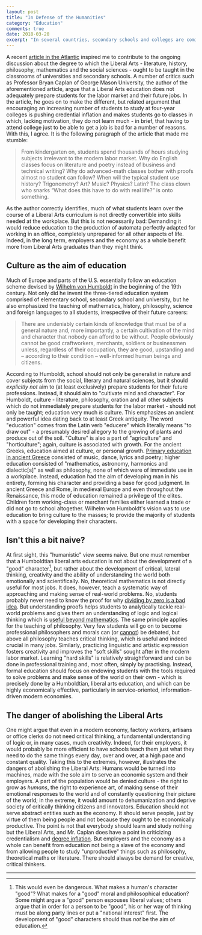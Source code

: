 ```yaml
---
layout: post
title: "In Defense of the Humanities"
category: "Education"
comments: true
date: 2018-03-20
excerpt: "In several countries, secondary schools and colleges are coming under fire for not adequately preparing students for the realities of the labor market. However, reducing the emphasis on liberal arts (and even theoretical mathematics and science) and aligning curricula with the perceived demands of the labor market would be short-sighted and detrimental to both students and employers."
---
```


A recent [article in the Atlantic](https://www.theatlantic.com/magazine/archive/2018/01/whats-college-good-for/546590/) inspired me to contribute to the ongoing discussion about the degree to which the Liberal Arts - literature, history, philosophy, mathematics and the social sciences - ought to be taught in the classrooms of universities and secondary schools. A number of critics such as Professor Bryan Caplan of George Mason University, the author of the aforementioned article, argue that a Liberal Arts education does not adequately prepare students for the labor market and their future jobs. In the article, he goes on to make the different, but related argument that encouraging an increasing number of students to study at four-year colleges is pushing credential inflation and makes students go to classes in which, lacking motivation, they do not learn much - in brief, that having to attend college just to be able to get a job is bad for a number of reasons. With this, I agree. It is the following paragraph of the article that made me stumble:

> From kindergarten on, students spend thousands of hours studying subjects irrelevant to the modern labor market. Why do English classes focus on literature and poetry instead of business and technical writing? Why do advanced-math classes bother with proofs almost no student can follow? When will the typical student use history? Trigonometry? Art? Music? Physics? Latin? The class clown who snarks “What does this have to do with real life?” is onto something.

As the author correctly identifies, much of what students learn over the course of a Liberal Arts curriculum is not directly convertible into skills needed at the workplace. But this is not necessarily bad: Demanding it would reduce education to the production of automata perfectly adapted for working in an office, completely unprepared for all other aspects of life. Indeed, in the long term, employers and the economy as a whole benefit more from Liberal Arts graduates than they might think.

## Culture as the aim of education

Much of Europe and parts of the U.S. essentially follow an education scheme devised by [Wilhelm von Humboldt](https://en.wikipedia.org/wiki/Wilhelm_von_Humboldt) in the beginning of the 19th century. Not only did he invent the three-tiered education system comprised of elementary school, secondary school and university, but he also emphasized the teaching of mathematics, history, philosophy, science and foreign languages to all students, irrespective of their future careers:

> There are undeniably certain kinds of knowledge that must be of a general nature and, more importantly, a certain cultivation of the mind and character that nobody can afford to be without. People obviously cannot be good craftworkers, merchants, soldiers or businessmen unless, regardless of their occupation, they are good, upstanding and – according to their condition – well-informed human beings and citizens.

According to Humboldt, school should not only be generalist in nature and cover subjects from the social, literary and natural sciences, but it should *explicitly not* aim to (at least exclusively) prepare students for their future professions. Instead, it should aim to "cultivate mind and character". For Humboldt, culture - literature, philosophy, oration and all other subjects which do not immediately prepare students for the labor market - should not only be taught; education very much *is* culture. This emphasizes an ancient and powerful idea dating back to at least Greek antiquity. The word "education" comes from the Latin verb "educere" which literally means "to draw out" - a presumably desired allegory to the growing of plants and produce out of the soil. "Culture" is also a part of "agriculture" and "horticulture"; again, culture is associated with growth. For the ancient Greeks, education aimed at culture, or personal growth. [Primary education in ancient Greece](https://en.wikipedia.org/wiki/Education_in_ancient_Greece#New_Education) consisted of music, dance, lyrics and poetry; higher education consisted of "mathematics, astronomy, harmonics and dialectic[s]" as well as philosophy, none of which were of immediate use in a workplace. Instead, education had the aim of developing man in his entirety, forming his character and providing a base for good judgment. In ancient Greece and Rome, in medieval Europe and even throughout the Renaissance, this mode of education remained a privilege of the elites. Children form working-class or merchant families either learned a trade or did not go to school altogether. Wilhelm von Humboldt's vision was to use education to bring culture to the masses; to provide the majority of students with a space for developing their characters.

## Isn't this a bit naive? 

At first sight, this "humanistic" view seems naive. But one must remember that a Humboldtian liberal arts education is not about the development of a "good" character[^1], but rather about the development of critical, lateral thinking, creativity and the ability of understanding the world both emotionally and scientifically. No, theoretical mathematics is not directly useful for most jobs. It does, however, teach a systematic way of approaching and making sense of real-world problems. No, students probably never need to know the proof for why [dividing by zero is a bad idea](https://www.youtube.com/watch?v=BRRolKTlF6Q). But understanding proofs helps students to analytically tackle real-world problems and gives them an understanding of logic and logical thinking which is [useful beyond mathematics](https://en.wikipedia.org/wiki/Conjunction_fallacy). The same principle applies for the teaching of philosophy. Very few students will go on to become professional philosophers and morals can (or [cannot](http://www.hup.harvard.edu/catalog.php?isbn=9780674072251)) be debated, but above all philosophy teaches critical thinking, which is useful and indeed crucial in many jobs. Similarly, practicing linguistic and artistic expression fosters creativity and improves the "soft skills" sought after in the modern labor market. Learning "hard skills" is relatively straightforward and can be done in professional training and, most often, simply by practising. Instead, formal education should focus on endowing students with the tools required to solve problems and make sense of the world on their own - which is precisely done by a Humboldtian, liberal arts education, and which can be highly economically effective, particularly in service-oriented, information-driven modern economies.

## The danger of abolishing the Liberal Arts

One might argue that even in a modern economy, factory workers, artisans or office clerks do not need critical thinking, a fundamental understanding of logic or, in many cases, much creativity. Indeed, for their employers, it would probably be more efficient to have schools teach them just what they need to do the same things every day, over and over, at a high pace and constant quality. Taking this to the extremes, however, illustrates the dangers of abolishing the Liberal Arts: Humans would be turned into machines, made with the sole aim to serve an economic system and their employers. A part of the population would be denied culture - the right to grow as *humans*, the right to experience art, of making sense of their emotional responses to the world and of constantly questioning their picture of the world; in the extreme, it would amount to dehumanization and deprive society of critically thinking citizens and innovators. Education should not serve abstract entities such as the economy. It should serve people, just by virtue of them being people and not because they ought to be economically productive. The point is not that everybody should learn and study nothing but the Liberal Arts, and Mr. Caplan does have a point in criticizing credentialism and [degree inflation](https://www.forbes.com/sites/prestoncooper2/2018/01/08/employers-demanding-college-degrees-weaken-the-economy/#9af352e6b11a). But employers and the economy as a whole can benefit from education not being a slave of the economy and from allowing people to study "unproductive" things such as philosophy, theoretical maths or literature. There should always be demand for creative, critical thinkers.  

***

[^1]: This would even be dangerous. What makes a human's character "good"? What makes for a "good" moral and philosophical education? Some might argue a "good" person espouses liberal values; others argue that in order for a person to be "good", his or her way of thinking must be along party lines or put a "national interest" first. The development of "good" characters should thus *not* be the aim of education.